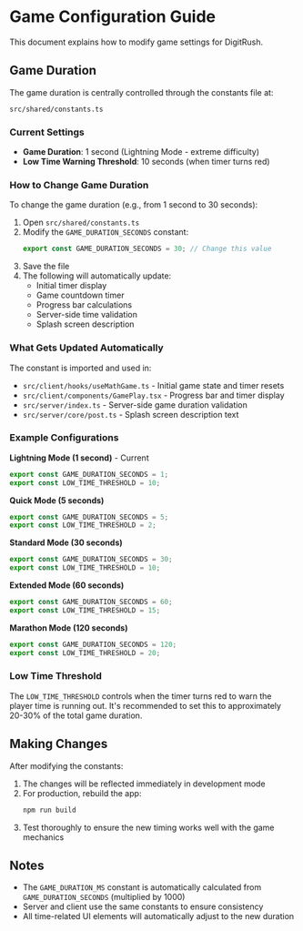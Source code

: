 # Game Configuration Guide

This document explains how to modify game settings for DigitRush.

## Game Duration

The game duration is centrally controlled through the constants file at:
```
src/shared/constants.ts
```

### Current Settings
- **Game Duration**: 1 second (Lightning Mode - extreme difficulty)
- **Low Time Warning Threshold**: 10 seconds (when timer turns red)

### How to Change Game Duration

To change the game duration (e.g., from 1 second to 30 seconds):

1. Open `src/shared/constants.ts`
2. Modify the `GAME_DURATION_SECONDS` constant:
   ```typescript
   export const GAME_DURATION_SECONDS = 30; // Change this value
   ```
3. Save the file
4. The following will automatically update:
   - Initial timer display
   - Game countdown timer
   - Progress bar calculations
   - Server-side time validation
   - Splash screen description

### What Gets Updated Automatically

The constant is imported and used in:
- `src/client/hooks/useMathGame.ts` - Initial game state and timer resets
- `src/client/components/GamePlay.tsx` - Progress bar and timer display
- `src/server/index.ts` - Server-side game duration validation
- `src/server/core/post.ts` - Splash screen description text

### Example Configurations

**Lightning Mode (1 second)** - Current
```typescript
export const GAME_DURATION_SECONDS = 1;
export const LOW_TIME_THRESHOLD = 10;
```

**Quick Mode (5 seconds)**
```typescript
export const GAME_DURATION_SECONDS = 5;
export const LOW_TIME_THRESHOLD = 2;
```

**Standard Mode (30 seconds)**
```typescript
export const GAME_DURATION_SECONDS = 30;
export const LOW_TIME_THRESHOLD = 10;
```

**Extended Mode (60 seconds)**
```typescript
export const GAME_DURATION_SECONDS = 60;
export const LOW_TIME_THRESHOLD = 15;
```

**Marathon Mode (120 seconds)**
```typescript
export const GAME_DURATION_SECONDS = 120;
export const LOW_TIME_THRESHOLD = 20;
```

### Low Time Threshold

The `LOW_TIME_THRESHOLD` controls when the timer turns red to warn the player time is running out. It's recommended to set this to approximately 20-30% of the total game duration.

## Making Changes

After modifying the constants:

1. The changes will be reflected immediately in development mode
2. For production, rebuild the app:
   ```bash
   npm run build
   ```
3. Test thoroughly to ensure the new timing works well with the game mechanics

## Notes

- The `GAME_DURATION_MS` constant is automatically calculated from `GAME_DURATION_SECONDS` (multiplied by 1000)
- Server and client use the same constants to ensure consistency
- All time-related UI elements will automatically adjust to the new duration
